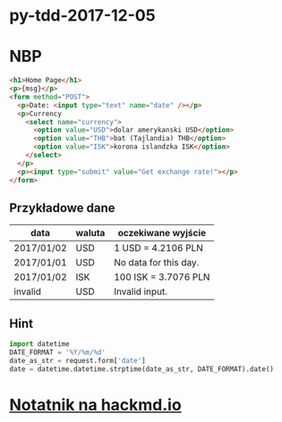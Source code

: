 # py-tdd-2017-12-05

# NBP

```html
<h1>Home Page</h1>
<p>{msg}</p>
<form method="POST">
  <p>Date: <input type="text" name="date" /></p>
  <p>Currency
    <select name="currency">
      <option value="USD">dolar amerykanski USD</option>
      <option value="THB">bat (Tajlandia) THB</option>
      <option value="ISK">korona islandzka ISK</option>
    </select>
  </p>
  <p><input type="submit" value="Get exchange rate!"></p>
</form>
```

## Przykładowe dane

| data | waluta | oczekiwane wyjście |
|-|-|-|
2017/01/02 | USD | 1 USD = 4.2106 PLN
2017/01/01 | USD | No data for this day.
2017/01/02 | ISK | 100 ISK = 3.7076 PLN
invalid | USD | Invalid input.

## Hint

```python
import datetime
DATE_FORMAT = '%Y/%m/%d'
date_as_str = request.form['date']
date = datetime.datetime.strptime(date_as_str, DATE_FORMAT).date()
```

# [Notatnik na hackmd.io](https://hackmd.io/AwUwxgrAzAHA7ATgLQhANjUgLAE2MJAI2DhCQgQCZY0ooKZCg===)

